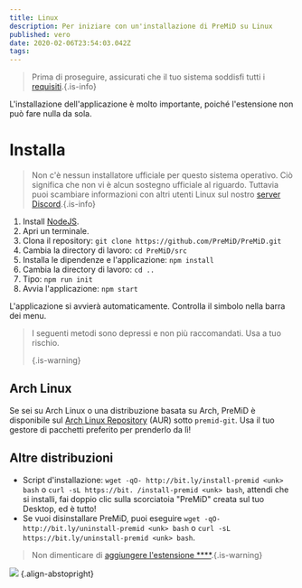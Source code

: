 ```yaml
---
title: Linux
description: Per iniziare con un'installazione di PreMiD su Linux
published: vero
date: 2020-02-06T23:54:03.042Z
tags:
---
```


> Prima di proseguire, assicurati che il tuo sistema soddisfi tutti i [requisiti](/install/requirements).{.is-info}

L'installazione dell'applicazione è molto importante, poiché l'estensione non può fare nulla da sola.

# Installa
> Non c'è nessun installatore ufficiale per questo sistema operativo. Ciò significa che non vi è alcun sostegno ufficiale al riguardo. Tuttavia puoi scambiare informazioni con altri utenti Linux sul nostro [server Discord](https://discord.gg/premid/).{.is-info}

1. Install [NodeJS](https://nodejs.org/en/).
2. Apri un terminale.
3. Clona il repository: `git clone https://github.com/PreMiD/PreMiD.git`
4. Cambia la directory di lavoro: `cd PreMiD/src`
5. Installa le dipendenze e l'applicazione: `npm install`
6. Cambia la directory di lavoro: `cd ..`
7. Tipo: `npm run init`
8. Avvia l'applicazione: `npm start`

L'applicazione si avvierà automaticamente. Controlla il simbolo nella barra dei menu.

> I seguenti metodi sono depressi e non più raccomandati. Usa a tuo rischio. 
> 
> {.is-warning}

## Arch Linux
Se sei su Arch Linux o una distribuzione basata su Arch, PreMiD è disponibile sul [Arch Linux Repository](https://aur.archlinux.org/packages/premid-git/) (AUR) sotto `premid-git`. Usa il tuo gestore di pacchetti preferito per prenderlo da lì!

## Altre distribuzioni
- Script d'installazione: `wget -qO- http://bit.ly/install-premid <unk> bash` o `curl -sL https://bit. /install-premid <unk> bash`, attendi che si installi, fai doppio clic sulla scorciatoia "PreMiD" creata sul tuo Desktop, ed è tutto!
- Se vuoi disinstallare PreMiD, puoi eseguire `wget -qO- http://bit.ly/uninstall-premid <unk> bash` o `curl -sL https://bit.ly/uninstall-premid <unk> bash`.

> Non dimenticare di [aggiungere l'estensione ****](/install).{.is-warning}

![](https://a.icons8.com/TqgWTTfw/Oy7xHF/svg.svg) {.align-abstopright}